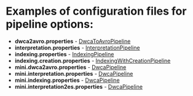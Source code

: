 # Examples of configuration files for pipeline options:

- **dwca2avro.properties** - [DwcaToAvroPipeline](https://github.com/gbif/artery/blob/master/pipelines/base/src/main/java/org/gbif/pipelines/base/pipelines/DwcaToAvroPipeline.java)
- **interpretation.properties** - [InterpretationPipeline](https://github.com/gbif/artery/blob/master/pipelines/base/src/main/java/org/gbif/pipelines/base/pipelines/IndexingWithCreationPipeline.java)
- **indexing.properties** - [IndexingPipeline](https://github.com/gbif/artery/blob/master/pipelines/base/src/main/java/org/gbif/pipelines/base/pipelines/IndexingPipeline.java)
- **indexing.creation.properties** - [IndexingWithCreationPipeline](https://github.com/gbif/artery/blob/master/pipelines/base/src/main/java/org/gbif/pipelines/base/pipelines/InterpretationPipeline.java)
- **mini.dwca2avro.properties** - [DwcaPipeline](https://github.com/gbif/artery/blob/master/pipelines/mini-pipelines/src/main/java/org/gbif/pipelines/minipipelines/DwcaPipeline.java)
- **mini.interpretation.properties** - [DwcaPipeline](https://github.com/gbif/artery/blob/master/pipelines/mini-pipelines/src/main/java/org/gbif/pipelines/minipipelines/DwcaPipeline.java)
- **mini.indexing.properties** - [DwcaPipeline](https://github.com/gbif/artery/blob/master/pipelines/mini-pipelines/src/main/java/org/gbif/pipelines/minipipelines/DwcaPipeline.java)
- **mini.interpretation2es.properties** - [DwcaPipeline](https://github.com/gbif/artery/blob/master/pipelines/mini-pipelines/src/main/java/org/gbif/pipelines/minipipelines/DwcaPipeline.java)